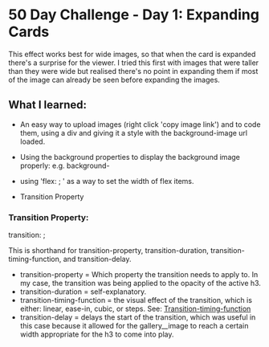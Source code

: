 # 50 Day Challenge - Day 1: Expanding Cards

This effect works best for wide images, so that when the card is expanded there's a surprise for the viewer. 
I tried this first with images that were taller than they were wide but realised there's no point in expanding them if most of the image can already be seen before expanding the images. 

## What I learned:

- An easy way to upload images (right click 'copy image link') and to code them, using a div and giving it a style with the background-image url loaded. 

- Using the background properties to display the background image properly: e.g. background-

- using 'flex: ; ' as a way to set the width of flex items. 

- Transition Property

### Transition Property:

transition: ;

This is shorthand for transition-property, transition-duration, transition-timing-function, and transition-delay.

- transition-property = Which property the transition needs to apply to. In my case, the transition was being applied to the opacity of the active h3. 
- transition-duration = self-explanatory. 
- transition-timing-function = the visual effect of the transition, which is either: linear, ease-in, cubic, or steps. See: [Transition-timing-function](https://developer.mozilla.org/en-US/docs/Web/CSS/transition-timing-function)
- transition-delay = delays the start of the transition, which was useful in this case because it allowed for the gallery__image to reach a certain width appropriate for the h3 to come into play. 